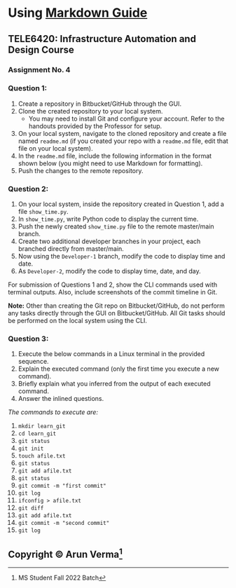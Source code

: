 # Using [Markdown Guide](https://www.markdownguide.org/basic-syntax/)

## TELE6420: Infrastructure Automation and Design Course
### Assignment No. 4 

### Question 1:
1. Create a repository in Bitbucket/GitHub through the GUI.
2. Clone the created repository to your local system.
   - You may need to install Git and configure your account. Refer to the handouts provided by the Professor for setup.
3. On your local system, navigate to the cloned repository and create a file named `readme.md` (if you created your repo with a `readme.md` file, edit that file on your local system).
4. In the `readme.md` file, include the following information in the format shown below (you might need to use Markdown for formatting).
5. Push the changes to the remote repository.

### Question 2:
1. On your local system, inside the repository created in Question 1, add a file `show_time.py`.
2. In `show_time.py`, write Python code to display the current time.
3. Push the newly created `show_time.py` file to the remote master/main branch.
4. Create two additional developer branches in your project, each branched directly from master/main.
5. Now using the `Developer-1` branch, modify the code to display time and date.
6. As `Developer-2`, modify the code to display time, date, and day.

For submission of Questions 1 and 2, show the CLI commands used with terminal outputs. Also, include screenshots of the commit timeline in Git.

**Note:** Other than creating the Git repo on Bitbucket/GitHub, do not perform any tasks directly through the GUI on Bitbucket/GitHub. All Git tasks should be performed on the local system using the CLI.

### Question 3:
1. Execute the below commands in a Linux terminal in the provided sequence.
2. Explain the executed command (only the first time you execute a new command).
3. Briefly explain what you inferred from the output of each executed command.
4. Answer the inlined questions.

*The commands to execute are:*

1. `mkdir learn_git`
2. `cd learn_git`
3. `git status`
4. `git init`
5. `touch afile.txt`
6. `git status`
7. `git add afile.txt`
8. `git status`
9. `git commit -m "first commit"`
10. `git log`
11. `ifconfig > afile.txt`
12. `git diff`
13. `git add afile.txt`
14. `git commit -m "second commit"`
15. `git log`


Copyright © Arun Verma[^1]
---
[^1]: MS Student Fall 2022 Batch
